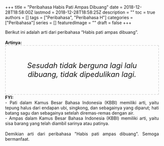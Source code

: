 +++
title = "Peribahasa Habis Pati Ampas Dibuang"
date = 2018-12-28T18:58:00Z
lastmod = 2018-12-28T18:58:25Z
description = ""
toc = true
authors = []
tags = ["Peribahasa", "Peribahasa H"]
categories = ["Peribahasa"]
series = []
featuredImage = ""
draft = false
+++

<div dir="ltr" style="text-align: left;" trbidi="on"><div style="text-align: justify;">Berikut ini adalah arti dari peribahasa “Habis pati ampas dibuang”.</div><br /><div style="text-align: justify;"><b>Artinya:</b></div><div style="border: 2px dashed #ddd; font-size: 24px; height: auto; margin: 0 auto; padding: 50px; text-align: center; width: auto;"><i>Sesudah tidak berguna lagi lalu dibuang, tidak dipedulikan lagi.</i></div><div style="text-align: justify;"><b>FYI:</b><br />- Pati dalam Kamus Besar Bahasa Indonesia (KBBI) memiliki arti, yaitu tepung halus dari endapan ubi, singkong, dan sebagainya yang diparut; hati batang sagu dan sebagainya setelah diremas-remas dengan air.<br />- Ampas dalam Kamus Besar Bahasa Indonesia (KBBI) memiliki arti, yaitu sisa barang yang telah diambil sarinya atau patinya.</div><br /><div style="text-align: justify;">Demikian arti dari peribahasa "Habis pati ampas dibuang". Semoga bermanfaat. </div></div>
